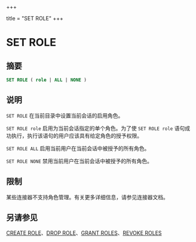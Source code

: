+++

title = "SET ROLE"
+++

# SET ROLE

## 摘要

``` sql
SET ROLE ( role | ALL | NONE )
```

## 说明

`SET ROLE` 在当前目录中设置当前会话的启用角色。

`SET ROLE role` 启用为当前会话指定的单个角色。为了使 `SET ROLE role` 语句成功执行，执行该语句的用户应该具有给定角色的授予权限。

`SET ROLE ALL` 启用当前用户在当前会话中被授予的所有角色。

`SET ROLE NONE` 禁用当前用户在当前会话中被授予的所有角色。

## 限制

某些连接器不支持角色管理。有关更多详细信息，请参见连接器文档。

## 另请参见

[CREATE ROLE](./create-role.html)、[DROP ROLE](./drop-role.html)、[GRANT ROLES](./grant-roles.html)、[REVOKE ROLES](./revoke-roles.html)